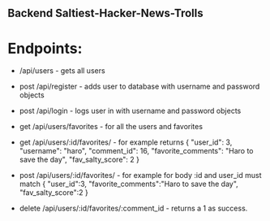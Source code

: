 ## Backend Saltiest-Hacker-News-Trolls

# Endpoints: 

- /api/users - gets all users

- post /api/register - adds user to database with username and password objects

- post /api/login - logs user in with username and password objects

- get /api/users/favorites   - for all the users and favorites
- get /api/users/:id/favorites/ - for example returns 
{
        "user_id": 3,
        "username": "haro",
        "comment_id": 16,
        "favorite_comments": "Haro to save the day",
        "fav_salty_score": 2
    }

- post /api/users/:id/favorites/ - for example for body :id and user_id must match
{
	"user_id":3,
	"favorite_comments":"Haro to save the day", 
	"fav_salty_score":2
}

- delete /api/users/:id/favorites/:comment_id  - returns a 1 as success.



